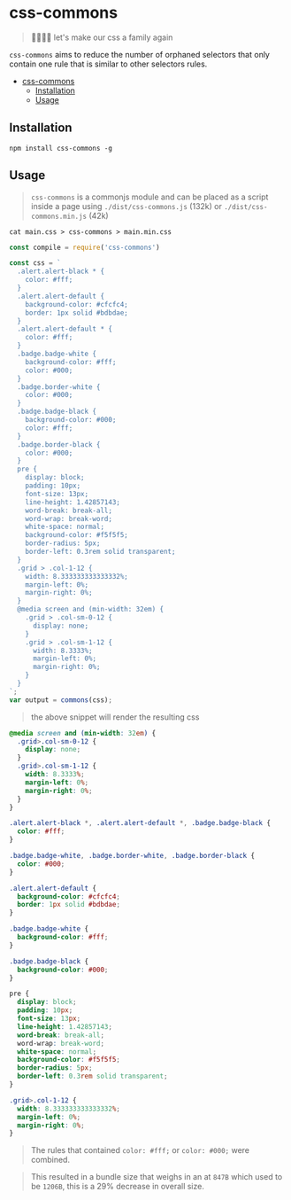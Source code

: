 # css-commons

> 👨‍👨‍👧‍👧 let's make our css a family again

`css-commons` aims to reduce the number of orphaned selectors that only contain one rule that is similar to other selectors rules.

<!-- TOC depthFrom:1 depthTo:6 withLinks:1 updateOnSave:1 orderedList:0 -->

- [css-commons](#css-commons)
	- [Installation](#installation)
	- [Usage](#usage)

<!-- /TOC -->

## Installation

```
npm install css-commons -g
```

## Usage

> `css-commons` is a commonjs module and can be placed as a script inside a page using `./dist/css-commons.js` (132k) or `./dist/css-commons.min.js` (42k)

```
cat main.css > css-commons > main.min.css
```

```js
const compile = require('css-commons')

const css = `
  .alert.alert-black * {
    color: #fff;
  }
  .alert.alert-default {
    background-color: #cfcfc4;
    border: 1px solid #bdbdae;
  }
  .alert.alert-default * {
    color: #fff;
  }
  .badge.badge-white {
    background-color: #fff;
    color: #000;
  }
  .badge.border-white {
    color: #000;
  }
  .badge.badge-black {
    background-color: #000;
    color: #fff;
  }
  .badge.border-black {
    color: #000;
  }
  pre {
    display: block;
    padding: 10px;
    font-size: 13px;
    line-height: 1.42857143;
    word-break: break-all;
    word-wrap: break-word;
    white-space: normal;
    background-color: #f5f5f5;
    border-radius: 5px;
    border-left: 0.3rem solid transparent;
  }
  .grid > .col-1-12 {
    width: 8.333333333333332%;
    margin-left: 0%;
    margin-right: 0%;
  }
  @media screen and (min-width: 32em) {
    .grid > .col-sm-0-12 {
      display: none;
    }
    .grid > .col-sm-1-12 {
      width: 8.3333%;
      margin-left: 0%;
      margin-right: 0%;
    }
  }
`;
var output = commons(css);
```

> the above snippet will render the resulting css

```css
@media screen and (min-width: 32em) {
  .grid>.col-sm-0-12 {
    display: none;
  }
  .grid>.col-sm-1-12 {
    width: 8.3333%;
    margin-left: 0%;
    margin-right: 0%;
  }
}

.alert.alert-black *, .alert.alert-default *, .badge.badge-black {
  color: #fff;
}

.badge.badge-white, .badge.border-white, .badge.border-black {
  color: #000;
}

.alert.alert-default {
  background-color: #cfcfc4;
  border: 1px solid #bdbdae;
}

.badge.badge-white {
  background-color: #fff;
}

.badge.badge-black {
  background-color: #000;
}

pre {
  display: block;
  padding: 10px;
  font-size: 13px;
  line-height: 1.42857143;
  word-break: break-all;
  word-wrap: break-word;
  white-space: normal;
  background-color: #f5f5f5;
  border-radius: 5px;
  border-left: 0.3rem solid transparent;
}

.grid>.col-1-12 {
  width: 8.333333333333332%;
  margin-left: 0%;
  margin-right: 0%;
}
```

> The rules that contained `color: #fff;` or `color: #000;` were combined.

> This resulted in a bundle size that weighs in an at `847B` which used to be `1206B`, this is a 29% decrease in overall size.
